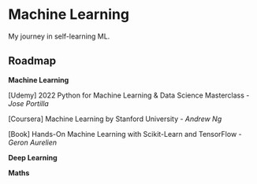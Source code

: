 # Machine Learning
My journey in self-learning ML.

## Roadmap
**Machine Learning**

[Udemy] 2022 Python for Machine Learning & Data Science Masterclass - *Jose Portilla* 

[Coursera] Machine Learning by Stanford University - *Andrew Ng*

[Book] Hands-On Machine Learning with Scikit-Learn and TensorFlow - *Geron Aurelien*

**Deep Learning**

**Maths**
